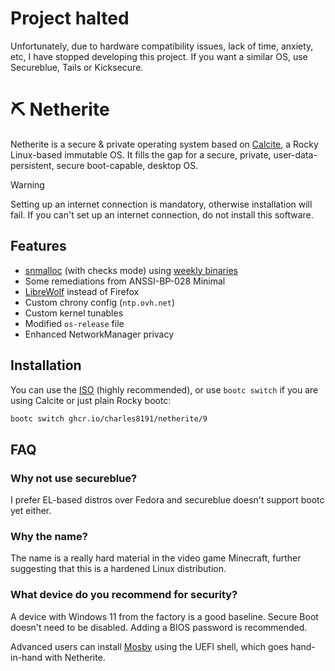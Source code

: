 # Project halted
Unfortunately, due to hardware compatibility issues, lack of time, anxiety, etc, I have stopped developing this project. If you want a similar OS, use Secureblue, Tails or Kicksecure.

# :pick: Netherite

Netherite is a secure & private operating system based on [Calcite](https://github.com/charles8191/calcite), a Rocky Linux-based immutable OS. It fills the gap for a secure, private, user-data-persistent, secure boot-capable, desktop OS.

> [!WARNING]
> Setting up an internet connection is mandatory, otherwise installation will fail. If you can't set up an internet connection, do not install this software.

## Features

- [snmalloc](https://github.com/microsoft/snmalloc) (with checks mode) using [weekly binaries](https://github.com/charles8191/snmalloc-checks)
- Some remediations from ANSSI-BP-028 Minimal
- [LibreWolf](https://librewolf.net/) instead of Firefox
- Custom chrony config (`ntp.ovh.net`)
- Custom kernel tunables
- Modified `os-release` file
- Enhanced NetworkManager privacy

## Installation

You can use the [ISO](https://github.com/charles8191/netherite/releases/latest/download/9.iso) (highly recommended), or use `bootc switch` if you are using Calcite or just plain Rocky bootc:

```bash
bootc switch ghcr.io/charles8191/netherite/9
```

## FAQ

### Why not use secureblue?

I prefer EL-based distros over Fedora and secureblue doesn't support bootc yet either.

### Why the name?

The name is a really hard material in the video game Minecraft, further suggesting that this is a hardened Linux distribution.

### What device do you recommend for security?

A device with Windows 11 from the factory is a good baseline. Secure Boot doesn't need to be disabled. Adding a BIOS password is recommended.

Advanced users can install [Mosby](https://github.com/pbatard/Mosby) using the UEFI shell, which goes hand-in-hand with Netherite.
